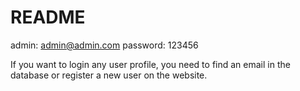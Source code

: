 # README

admin: admin@admin.com
password: 123456

If you want to login any user profile, you need to find an email in the database or register a new user on the website. 
